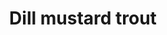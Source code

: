 ---
title: Dill mustard trout
slug: dill-mustard-trout
time: 25-30
ingredients:
  - ingredient: trout (skin on)
    count: 2
    units: fillets
  - ingredient: courgette
    count: 1
    units: false
  - ingredient: cavolo nero
    count: 100
    units: g
  - ingredient: lemon
    count: 0.5
    units: false
  - ingredient: garlic
    count: 2
    units: cloves
  - ingredient: walnuts
    count: 40
    units: g
  - ingredient: dill
    count: 1
    units: bunches
  - ingredient: "crème fraiche "
    count: 75
    units: g
  - ingredient: wholegrain mustard
    count: 25
    units: g
  - ingredient: vegetable stock
    count: 1
    units: cube

---